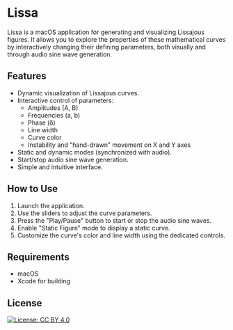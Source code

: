 # Lissa

Lissa is a macOS application for generating and visualizing Lissajous figures. 
It allows you to explore the properties of these mathematical curves by interactively changing their defining parameters, both visually and through audio sine wave generation.

## Features

- Dynamic visualization of Lissajous curves.
- Interactive control of parameters:
  - Amplitudes (A, B)
  - Frequencies (a, b)
  - Phase (δ)
  - Line width
  - Curve color
  - Instability and "hand-drawn" movement on X and Y axes
- Static and dynamic modes (synchronized with audio).
- Start/stop audio sine wave generation.
- Simple and intuitive interface.

## How to Use

1. Launch the application.
2. Use the sliders to adjust the curve parameters.
3. Press the "Play/Pause" button to start or stop the audio sine waves.
4. Enable "Static Figure" mode to display a static curve.
5. Customize the curve's color and line width using the dedicated controls.

## Requirements

- macOS
- Xcode for building

## License

[![License: CC BY 4.0](https://img.shields.io/badge/License-CC%20BY%204.0-lightgrey.svg)](https://creativecommons.org/licenses/by/4.0/)